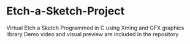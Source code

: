 # Etch-a-Sketch-Project
Virtual Etch a Sketch Programmed in C using Xming and GFX graphics library
Demo video and visual preview are included in the repository
